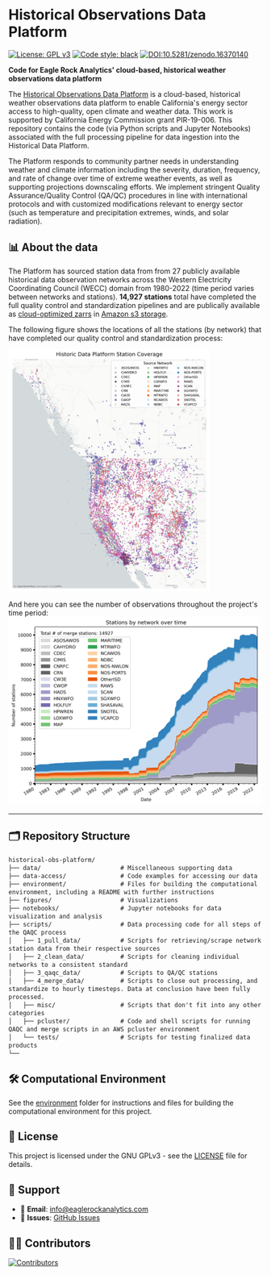 # Historical Observations Data Platform 
[![License: GPL v3](https://img.shields.io/badge/License-GPLv3-blue.svg)](https://www.gnu.org/licenses/gpl-3.0)
[![Code style: black](https://img.shields.io/badge/code%20style-black-000000.svg)](https://github.com/psf/black)
[![DOI:10.5281/zenodo.16370140](http://zenodo.org/badge/doi/10.5281/zenodo.16370139.svg)](https://doi.org/10.5281/zenodo.16370139)

**Code for Eagle Rock Analytics' cloud-based, historical weather observations data platform**

The [Historical Observations Data Platform](https://eaglerockanalytics.com/project/historical-observations-data-platform/) is a cloud-based, historical weather observations data platform to enable California's energy sector access to high-quality, open climate and weather data. This work is supported by California Energy Commission grant PIR-19-006. This repository contains the code (via Python scripts and Jupyter Notebooks) associated with the full processing pipeline for data ingestion into the Historical Data Platform.

The Platform responds to community partner needs in understanding weather and climate information including the severity, duration, frequency, and rate of change over time of extreme weather events, as well as supporting projections downscaling efforts. We implement stringent Quality Assurance/Quality Control (QA/QC) procedures in line with international protocols and with customized modifications relevant to energy sector (such as temperature and precipitation extremes, winds, and solar radiation). 


## 📊 About the data 
The Platform has sourced station data from from 27 publicly available historical data observation networks across the Western Electricity Coordinating Council (WECC) domain from 1980-2022 (time period varies between networks and stations). **14,927 stations** total have completed the full quality control and standardization pipelines and are publically available as [cloud-optimized zarrs](https://zarr.dev/) in [Amazon s3 storage](https://cadcat.s3.amazonaws.com/index.html#histwxstns/). 

The following figure shows the locations of all the stations (by network) that have completed our quality control and standardization process: 

<img src="figures/station_coverage_map.png" alt="Station coverage map" width="400"/>



And here you can see the number of observations throughout the project's time period: 
<img src="figures/merge_stations_over_time.png" alt="Merge stations over time" width="500"/>

---

## 🗂 Repository Structure

```text
historical-obs-platform/
├── data/                      # Miscellaneous supporting data
├── data-access/               # Code examples for accessing our data
├── environment/               # Files for building the computational environment, including a README with further instructions
├── figures/                   # Visualizations
├── notebooks/                 # Jupyter notebooks for data visualization and analysis 
├── scripts/                   # Data processing code for all steps of the QAQC process 
│   ├── 1_pull_data/           # Scripts for retrieving/scrape network station data from their respective sources 
│   ├── 2_clean_data/          # Scripts for cleaning individual networks to a consistent standard
│   ├── 3_qaqc_data/           # Scripts to QA/QC stations 
│   ├── 4_merge_data/          # Scripts to close out processing, and standardize to hourly timesteps. Data at conclusion have been fully processed.
│   ├── misc/                  # Scripts that don't fit into any other categories
│   ├── pcluster/              # Code and shell scripts for running QAQC and merge scripts in an AWS pcluster environment 
│   └── tests/                 # Scripts for testing finalized data products
└──    
```

## 🛠️ Computational Environment 

See the [environment](https://github.com/Eagle-Rock-Analytics/historical-obs-platform/tree/main/environment) folder for instructions and files for building the computational environment for this project. 

## 🔏 License

This project is licensed under the GNU GPLv3 - see the [LICENSE](LICENSE) file for details.

## 🙋 Support

- 📧 **Email**: [info@eaglerockanalytics.com](mailto:info@eaglerockanalytics.com)
- 🐛 **Issues**: [GitHub Issues](https://github.com/Eagle-Rock-Analytics/historical-obs-platform/issues)

## 🧑‍💻 Contributors

[![Contributors](https://contrib.rocks/image?repo=Eagle-Rock-Analytics/historical-obs-platform&nocache=1)](https://github.com/Eagle-Rock-Analytics/historical-obs-platform/graphs/contributors)

